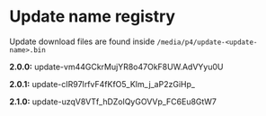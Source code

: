 # Update name registry

Update download files are found inside `/media/p4/update-<update-name>.bin`

**2.0.0:** update-vm44GCkrMujYR8o47OkF8UW.AdVYyu0U

**2.0.1:** update-cIR97IrfvF4fKfO5_KIm_j_aP2zGiHp_

**2.1.0:** update-uzqV8VTf_hDZolQyGOVVp_FC6Eu8GtW7